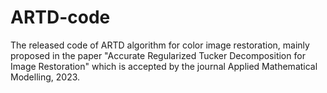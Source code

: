 # ARTD-code
The released code of ARTD algorithm for color image restoration, mainly proposed in the paper 
"Accurate Regularized Tucker Decomposition for Image Restoration" which is accepted by the journal Applied Mathematical Modelling, 2023.
